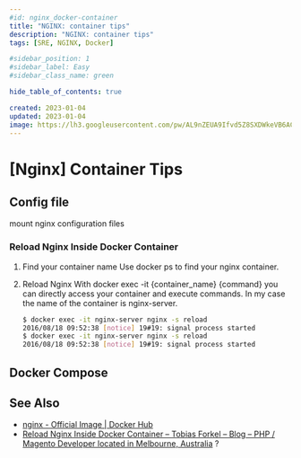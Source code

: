 ```yaml
---
#id: nginx_docker-container
title: "NGINX: container tips"
description: "NGINX: container tips"
tags: [SRE, NGINX, Docker]

#sidebar_position: 1
#sidebar_label: Easy
#sidebar_class_name: green

hide_table_of_contents: true

created: 2023-01-04
updated: 2023-01-04
image: https://lh3.googleusercontent.com/pw/AL9nZEUA9Ifvd5Z8SXDWkeVB6AC4MPGwnXaL6kBXNPoXwOQQ2jOcZ1Jw_0p8TKK8C3ZX0e67_FOY15eDrm7aaXSQJcKtoUzC80SAQEHsaBy6qS2AqNNs5VUFNXBKm439y_1wkvmDl-PnL8ReojnIumNlEvOXBg=w800-no?authuser=0
---
```


[Nginx] Container Tips
======================

Config file
-----------

mount nginx configuration files 

### Reload Nginx Inside Docker Container

1.  Find your container name
    Use docker ps to find your nginx container.

2.  Reload Nginx
    With docker exec -it {container_name} {command} you can directly access your container and execute commands. In my case the name of the container is nginx-server.

    ``` bash
    $ docker exec -it nginx-server nginx -s reload
    2016/08/18 09:52:38 [notice] 19#19: signal process started
    $ docker exec -it nginx-server nginx -s reload
    2016/08/18 09:52:38 [notice] 19#19: signal process started
    ```


Docker Compose
--------------



See Also
--------

- [nginx - Official Image | Docker Hub](https://hub.docker.com/_/nginx)
- [Reload Nginx Inside Docker Container – Tobias Forkel – Blog – PHP / Magento Developer located in Melbourne, Australia](http://blog.tobiasforkel.de/en/2016/08/18/reload-nginx-inside-docker-container/)
?
